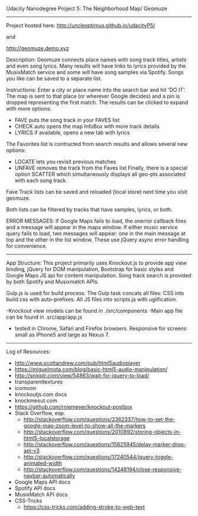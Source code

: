 Udacity Nanodegree Project 5: The Neighborhood Map/ Geomuze
***************************************************************************
Project hosted here:
http://uncleoptimus.github.io/udacityP5/

and

http://geomuze.demo.xyz

Description:
Geomuze connects place names with song track titles, artists and even song lyrics. Many results will have links to lyrics provided by the MusixMatch service and some will have song samples via Spotify. Songs you like can be saved to a separate list.

Instructions:
Enter a city or place name into the search bar and hit 'DO IT'.
The map is sent to that place (or wherever Google decides) and a pin is dropped representing the first match.
The results can be clicked to expand with more options:
- FAVE puts the song track in your FAVES list
- CHECK auto opens the map InfoBox with more track details
- LYRICS if available, opens a new tab with lyrics

The Favorites list is contructed from search results and allows several new options:
- LOCATE lets you revisit previous matches
- UNFAVE removes the track from the Faves list
Finally, there is a special option SCATTER which simultaneously displays all geo-pts associated with each song track.

Fave Track lists can be saved and reloaded (local store) next time you visit geomuze.

Both lists can be filtered by tracks that have samples, lyrics, or both.

ERROR MESSAGES:
If Google Maps fails to load, the onerror callback fires and a message will appear in the maps window.
If either music service query fails to load, two messages will appear: one in the main message at top and the other in the list window. These use jQuery async error handling for convenience.


***************************************************************************
App Structure:
This project primarily uses Knockout.js to provide app view binding, jQuery for DOM manipulation,
Bootstrap for basic styles and Google Maps JS api for content manipulation.
Song track search is provided by both Spotify and Musixmatch APIs.

Gulp.js is used for build process. The Gulp task concats all files: CSS into build.css with auto-prefixes. All JS files into scripts.js with uglification.

-Knockout view models can be found in ./src/components
-Main app file can be found in .src/app/app.js

* tested in Chrome, Safari and Firefox browsers. Responsive for screens small as iPhone5 and large as Nexus 7.

****************************************************************************
Log of Resources:
- http://www.scottandrew.com/pub/html5audioplayer
- https://miguelmota.com/blog/basic-html5-audio-manipulation/
- http://snipplr.com/view/54863/wait-for-jquery-to-load/
- transparenttextures
- icomoon
- knockoutjs.com docs
- knockmeout.com
- https://github.com/rniemeyer/knockout-postbox
- Stack Overflow, esp.
	- http://stackoverflow.com/questions/2362337/how-to-set-the-google-map-zoom-level-to-show-all-the-markers
	- http://stackoverflow.com/questions/2010892/storing-objects-in-html5-localstorage
	- http://stackoverflow.com/questions/15625945/delay-marker-drop-api-v3
	- http://stackoverflow.com/questions/17240544/jquery-toggle-animated-width
	- http://stackoverflow.com/questions/14248194/close-responsive-navbar-automatically
- Google Maps API docs
- Spotify API docs
- MusixMatch API docs
- CSS-Tricks
	- https://css-tricks.com/adding-stroke-to-web-text
